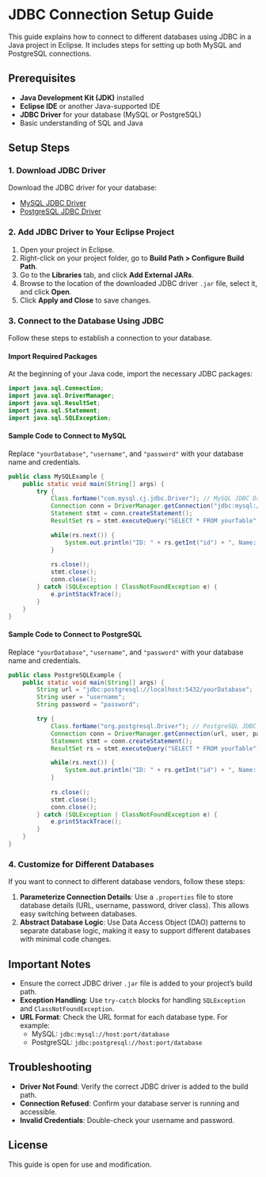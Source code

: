 
# JDBC Connection Setup Guide

This guide explains how to connect to different databases using JDBC in a Java project in Eclipse. It includes steps for setting up both MySQL and PostgreSQL connections.

## Prerequisites

- **Java Development Kit (JDK)** installed
- **Eclipse IDE** or another Java-supported IDE
- **JDBC Driver** for your database (MySQL or PostgreSQL)
- Basic understanding of SQL and Java

## Setup Steps

### 1. Download JDBC Driver
Download the JDBC driver for your database:
- [MySQL JDBC Driver](https://dev.mysql.com/downloads/connector/j/)
- [PostgreSQL JDBC Driver](https://jdbc.postgresql.org/download.html)

### 2. Add JDBC Driver to Your Eclipse Project
1. Open your project in Eclipse.
2. Right-click on your project folder, go to **Build Path > Configure Build Path**.
3. Go to the **Libraries** tab, and click **Add External JARs**.
4. Browse to the location of the downloaded JDBC driver `.jar` file, select it, and click **Open**.
5. Click **Apply and Close** to save changes.

### 3. Connect to the Database Using JDBC
Follow these steps to establish a connection to your database.

#### Import Required Packages
At the beginning of your Java code, import the necessary JDBC packages:
```java
import java.sql.Connection;
import java.sql.DriverManager;
import java.sql.ResultSet;
import java.sql.Statement;
import java.sql.SQLException;
```

#### Sample Code to Connect to MySQL
Replace `"yourDatabase"`, `"username"`, and `"password"` with your database name and credentials.

```java
public class MySQLExample {
    public static void main(String[] args) {
        try {
            Class.forName("com.mysql.cj.jdbc.Driver"); // MySQL JDBC Driver
            Connection conn = DriverManager.getConnection("jdbc:mysql://localhost:3306/yourDatabase", "username", "password");
            Statement stmt = conn.createStatement();
            ResultSet rs = stmt.executeQuery("SELECT * FROM yourTable");

            while(rs.next()) {
                System.out.println("ID: " + rs.getInt("id") + ", Name: " + rs.getString("name"));
            }
            
            rs.close();
            stmt.close();
            conn.close();
        } catch (SQLException | ClassNotFoundException e) {
            e.printStackTrace();
        }
    }
}
```

#### Sample Code to Connect to PostgreSQL
Replace `"yourDatabase"`, `"username"`, and `"password"` with your database name and credentials.

```java
public class PostgreSQLExample {
    public static void main(String[] args) {
        String url = "jdbc:postgresql://localhost:5432/yourDatabase";
        String user = "username";
        String password = "password";

        try {
            Class.forName("org.postgresql.Driver"); // PostgreSQL JDBC Driver
            Connection conn = DriverManager.getConnection(url, user, password);
            Statement stmt = conn.createStatement();
            ResultSet rs = stmt.executeQuery("SELECT * FROM yourTable");

            while(rs.next()) {
                System.out.println("ID: " + rs.getInt("id") + ", Name: " + rs.getString("name"));
            }
            
            rs.close();
            stmt.close();
            conn.close();
        } catch (SQLException | ClassNotFoundException e) {
            e.printStackTrace();
        }
    }
}
```

### 4. Customize for Different Databases
If you want to connect to different database vendors, follow these steps:
1. **Parameterize Connection Details**: Use a `.properties` file to store database details (URL, username, password, driver class). This allows easy switching between databases.
2. **Abstract Database Logic**: Use Data Access Object (DAO) patterns to separate database logic, making it easy to support different databases with minimal code changes.

## Important Notes

- Ensure the correct JDBC driver `.jar` file is added to your project’s build path.
- **Exception Handling**: Use `try-catch` blocks for handling `SQLException` and `ClassNotFoundException`.
- **URL Format**: Check the URL format for each database type. For example:
  - MySQL: `jdbc:mysql://host:port/database`
  - PostgreSQL: `jdbc:postgresql://host:port/database`

## Troubleshooting
- **Driver Not Found**: Verify the correct JDBC driver is added to the build path.
- **Connection Refused**: Confirm your database server is running and accessible.
- **Invalid Credentials**: Double-check your username and password.

## License
This guide is open for use and modification.
